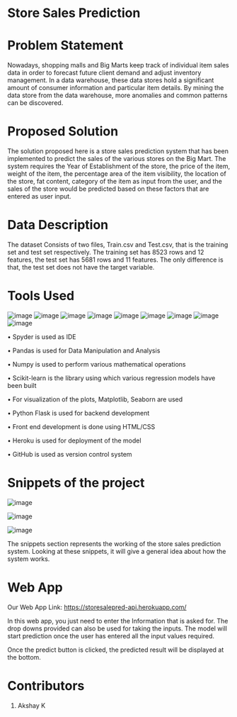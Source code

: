 # Store Sales Prediction


# Problem Statement
Nowadays, shopping malls and Big Marts keep track of individual item sales data in order to forecast future client demand and adjust inventory management. In a data warehouse, these data stores hold a significant amount of consumer information and particular item details. By mining the data store from the data warehouse, more anomalies and common patterns can be discovered.


# Proposed Solution
The solution proposed here is a store sales prediction system that has been implemented to predict the sales of the various stores on the Big Mart. The system requires the Year of Establishment of the store, the price of the item, weight of the item, the percentage area of the item visibility, the location of the store, fat content, category of the item as input from the user, and the sales of the store would be predicted based on these factors that are entered as user input.


# Data Description
The dataset Consists of two files, Train.csv and Test.csv, that is the training set and test set respectively. The training set has 8523 rows and 12 features, the test set has 5681 rows and 11 features. The only difference is that, the test set does not have the target variable.


# Tools Used
![image](https://user-images.githubusercontent.com/35571319/138539395-fcb169a7-fc5d-435e-8c17-3af5c1392774.png)
![image](https://user-images.githubusercontent.com/35571319/138539417-193bea60-dc5c-48ac-80a4-247fecefcb33.png)
![image](https://user-images.githubusercontent.com/35571319/138539422-dba2ca3d-5619-4186-93cc-14985b1c0882.png)
![image](https://user-images.githubusercontent.com/35571319/138539431-bde12e3c-0fd9-4946-b3a3-3206fc6ffee5.png)
![image](https://user-images.githubusercontent.com/35571319/138539441-f9afdb18-a94d-4422-ac92-9758619b3911.png)
![image](https://user-images.githubusercontent.com/35571319/138539447-13e7cd63-4a46-4969-b309-b0a7b389d1ca.png)
![image](https://user-images.githubusercontent.com/35571319/138539455-6e465776-15ed-4ff5-9137-205f3279ad05.png)
![image](https://user-images.githubusercontent.com/35571319/138539463-cfee9b75-dda3-43fd-9e6a-4d5e95eea0a4.png)
![image](https://user-images.githubusercontent.com/35571319/138539465-d847e643-24ee-474e-a119-4840badace53.png)


•	Spyder is used as IDE

•	Pandas is used for Data Manipulation and Analysis

•	Numpy is used to perform various mathematical operations

•	Scikit-learn is the library using which various regression models have been built

•	For visualization of the plots, Matplotlib, Seaborn are used

•	Python Flask is used for backend development

•	Front end development is done using HTML/CSS

•	Heroku is used for deployment of the model

•	GitHub is used as version control system

# Snippets of the project
![image](https://user-images.githubusercontent.com/35571319/138544770-4e321c1a-c365-4f73-b9f5-817e10eb95ea.png)

![image](https://user-images.githubusercontent.com/35571319/138544811-312dffdc-2025-45ba-8b3e-59dcabc296ad.png)

![image](https://user-images.githubusercontent.com/35571319/138544823-7b488e74-6c99-4d74-a18e-541504ef0ebd.png)

The snippets section represents the working of the store sales prediction system. Looking at these snippets, it will give a general idea about how the system works.


# Web App
Our Web App Link: https://storesalepred-api.herokuapp.com/

In this web app, you just need to enter the Information that is asked for. The drop downs provided can also be used for taking the inputs. The model will start prediction once the user has entered all the input values required.

Once the predict button is clicked, the predicted result will be displayed at the bottom.

# Contributors
1. Akshay K

